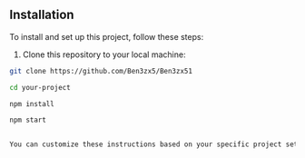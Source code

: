 ## Installation

To install and set up this project, follow these steps:

1. Clone this repository to your local machine:

```bash
git clone https://github.com/Ben3zx5/Ben3zx51

cd your-project

npm install

npm start


You can customize these instructions based on your specific project setup and requirements. If there are any additional steps or considerations for installation, be sure to include them in the instructions.
